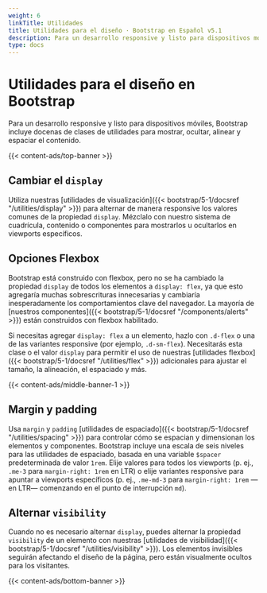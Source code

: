 ```yaml
---
weight: 6
linkTitle: Utilidades
title: Utilidades para el diseño · Bootstrap en Español v5.1
description: Para un desarrollo responsive y listo para dispositivos móviles, Bootstrap incluye docenas de clases de utilidades para mostrar, ocultar, alinear y espaciar el contenido.
type: docs
---
```


# Utilidades para el diseño en Bootstrap

Para un desarrollo responsive y listo para dispositivos móviles, Bootstrap incluye docenas de clases de utilidades para mostrar, ocultar, alinear y espaciar el contenido.

{{< content-ads/top-banner >}}

## Cambiar el `display`

Utiliza nuestras [utilidades de visualización]({{< bootstrap/5-1/docsref "/utilities/display" >}}) para alternar de manera responsive los valores comunes de la propiedad `display`. Mézclalo con nuestro sistema de cuadrícula, contenido o componentes para mostrarlos u ocultarlos en viewports específicos.

## Opciones Flexbox

Bootstrap está construido con flexbox, pero no se ha cambiado la propiedad `display` de todos los elementos a `display: flex`, ya que esto agregaría muchas sobrescrituras innecesarias y cambiaría inesperadamente los comportamientos clave del navegador. La mayoría de [nuestros componentes]({{< bootstrap/5-1/docsref "/components/alerts" >}}) están construidos con flexbox habilitado.

Si necesitas agregar `display: flex` a un elemento, hazlo con `.d-flex` o una de las variantes responsive (por ejemplo, `.d-sm-flex`). Necesitarás esta clase o el valor `display` para permitir el uso de nuestras [utilidades flexbox]({{< bootstrap/5-1/docsref "/utilities/flex" >}}) adicionales para ajustar el tamaño, la alineación, el espaciado y más.

{{< content-ads/middle-banner-1 >}}

## Margin y padding

Usa `margin` y `padding` [utilidades de espaciado]({{< bootstrap/5-1/docsref "/utilities/spacing" >}}) para controlar cómo se espacian y dimensionan los elementos y componentes. Bootstrap incluye una escala de seis niveles para las utilidades de espaciado, basada en una variable `$spacer` predeterminada de valor `1rem`. Elije valores para todos los viewports (p. ej., `.me-3` para `margin-right: 1rem` en LTR) o elije variantes responsive para apuntar a viewports específicos (p. ej., `.me-md-3` para `margin-right: 1rem` —en LTR— comenzando en el punto de interrupción `md`).

## Alternar `visibility`

Cuando no es necesario alternar `display`, puedes alternar la propiedad `visibility` de un elemento con nuestras [utilidades de visibilidad]({{< bootstrap/5-1/docsref "/utilities/visibility" >}}). Los elementos invisibles seguirán afectando el diseño de la página, pero están visualmente ocultos para los visitantes.

{{< content-ads/bottom-banner >}}